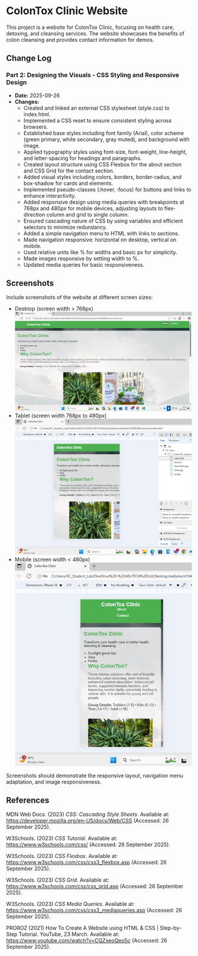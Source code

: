 # ColonTox Clinic Website
 
This project is a website for ColonTox Clinic, focusing on health care, detoxing, and cleansing services. The website showcases the benefits of colon cleansing and provides contact information for demos.
 
## Change Log
 
### Part 2: Designing the Visuals - CSS Styling and Responsive Design
- **Date:** 2025-09-26
- **Changes:**
  - Created and linked an external CSS stylesheet (style.css) to index.html.
  - Implemented a CSS reset to ensure consistent styling across browsers.
  - Established base styles including font family (Arial), color scheme (green primary, white secondary, gray muted), and background with image.
  - Applied typography styles using font-size, font-weight, line-height, and letter-spacing for headings and paragraphs.
  - Created layout structure using CSS Flexbox for the about section and CSS Grid for the contact section.
  - Added visual styles including colors, borders, border-radius, and box-shadow for cards and elements.
  - Implemented pseudo-classes (:hover, :focus) for buttons and links to enhance interactivity.
  - Added responsive design using media queries with breakpoints at 768px and 480px for mobile devices, adjusting layouts to flex-direction column and grid to single column.
  - Ensured cascading nature of CSS by using variables and efficient selectors to minimize redundancy.
  - Added a simple navigation menu to HTML with links to sections.
  - Made navigation responsive: horizontal on desktop, vertical on mobile.
  - Used relative units like % for widths and basic px for simplicity.
  - Made images responsive by setting width to %.
  - Updated media queries for basic responsiveness.
 
## Screenshots
 
Include screenshots of the website at different screen sizes:
- Desktop (screen width > 768px)
![alt text](image.png)
- Tablet (screen width 768px to 480px)
![alt text](image-1.png)
- Mobile (screen width < 480px)
![alt text](image-2.png)
 
Screenshots should demonstrate the responsive layout, navigation menu adaptation, and image responsiveness.
 
## References
 
MDN Web Docs. (2023) *CSS: Cascading Style Sheets*. Available at: https://developer.mozilla.org/en-US/docs/Web/CSS (Accessed: 26 September 2025).
 
W3Schools. (2023) *CSS Tutorial*. Available at: https://www.w3schools.com/css/ (Accessed: 26 September 2025).
 
W3Schools. (2023) *CSS Flexbox*. Available at: https://www.w3schools.com/css/css3_flexbox.asp (Accessed: 26 September 2025).
 
W3Schools. (2023) *CSS Grid*. Available at: https://www.w3schools.com/css/css_grid.asp (Accessed: 26 September 2025).
 
W3Schools. (2023) *CSS Media Queries*. Available at: https://www.w3schools.com/css/css3_mediaqueries.asp (Accessed: 26 September 2025).
 
 PROROZ (2021) How To Create A Website using HTML & CSS | Step-by-Step Tutorial. YouTube, 23 March. Available at: https://www.youtube.com/watch?v=CQZxeoQeo5c (Accessed: 26 September 2025).